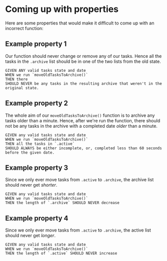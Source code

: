 # Coming up with properties

Here are some properties that would make it difficult to come up with an incorrect function:

## Example property 1

Our function should never change or remove any of our tasks. Hence all the tasks in the `.archive` list should be in one of the two lists from the old state.

```
GIVEN ANY valid tasks state and date
WHEN we run `moveOldTasksToArchive()`
THEN there
SHOULD NEVER be any tasks in the resulting archive that weren't in the original state.
```

## Example property 2

The whole aim of our `moveOldTasksToArchive()` function is to archive any tasks older than a minute. Hence, after we're run the function, there should not be any tasks in the archive with a completed date _older_ than a minute.

```
GIVEN any valid tasks state and date
WHEN we run `moveOldTasksToArchive()`
THEN all the tasks in `.active`
SHOULD ALWAYS be either incomplete, or, completed less than 60 seconds before the given date.
```

## Example property 3

Since we only ever move tasks from `.active` to `.archive`, the archive list should never get _shorter_.

```
GIVEN any valid tasks state and date
WHEN we run `moveOldTasksToArchive()`
THEN the length of `.archive` SHOULD NEVER decrease
```

## Example property 4

Since we only ever move tasks from `.active` to `.archive`, the active list should never get _longer_.

```
GIVEN any valid tasks state and date
WHEN we run `moveOldTasksToArchive()`
THEN the length of `.active` SHOULD NEVER increase
```